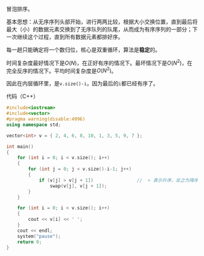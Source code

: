 冒泡排序。

基本思想：从无序序列头部开始，进行两两比较，根据大小交换位置，直到最后将最大（小）的数据元素交换到了无序队列的队尾，从而成为有序序列的一部分；下一次继续这个过程，直到所有数据元素都排好序。

每一趟只能确定将一个数归位，核心是双重循环，算法是**稳定**的。

时间复杂度最好情况下是$O(N)$，在正好有序的情况下。最坏情况下是$O(N^2)$，在完全反序的情况下。平均时间复杂度是$O(N^2)$。

因此在内层循环里，是`v.size()-i`，因为最后的`i`都已经有序了。

代码（C++）

```cpp
#include<iostream>
#include<vector>
#pragma warning(disable:4996)
using namespace std;

vector<int> v = { 2, 4, 6, 8, 10, 1, 3, 5, 9, 7 };

int main()
{
	for (int i = 0; i < v.size(); i++)
	{
		for (int j = 0; j < v.size()-i-1; j++)
		{
			if (v[j] > v[j + 1])				//  > 表示升序，反之为降序
				swap(v[j], v[j + 1]);
		}
	}

	for (int i = 0; i < v.size(); i++)
	{
		cout << v[i] << ' ';
	}
	cout << endl;
	system("pause");
	return 0;
}
```




